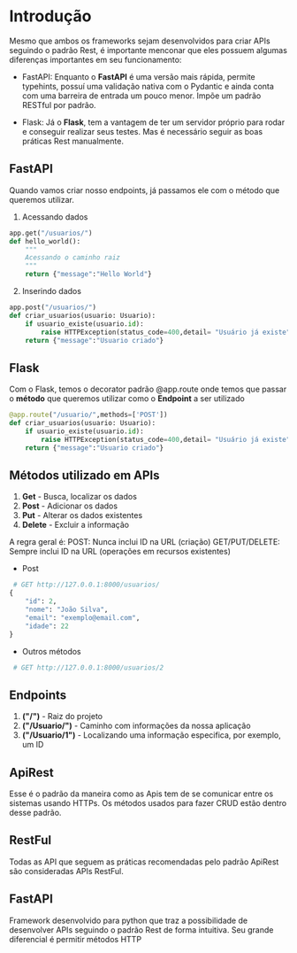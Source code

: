 # Introdução

Mesmo que ambos os frameworks sejam desenvolvidos para criar APIs seguindo o padrão Rest, é importante menconar que eles possuem algumas diferenças importantes em seu funcionamento:
- FastAPI: Enquanto o **FastAPI** é uma versão mais rápida, permite typehints, possuí uma validação nativa com o Pydantic e ainda conta com uma barreira de entrada um pouco menor. Impõe um padrão RESTful por padrão.

- Flask: Já o **Flask**, tem a vantagem de ter um servidor próprio para rodar e conseguir realizar seus testes. Mas é necessário seguir as boas práticas Rest manualmente.

## FastAPI
Quando vamos criar nosso endpoints, já passamos ele com o método que queremos utilizar.

1. Acessando dados
```python
app.get("/usuarios/")
def hello_world():
    """
    Acessando o caminho raiz
    """
    return {"message":"Hello World"}
```
2. Inserindo dados
```python
app.post("/usuarios/")
def criar_usuarios(usuario: Usuario):
    if usuario_existe(usuario.id):
        raise HTTPException(status_code=400,detail= "Usuário já existe")
    return {"message":"Usuario criado"}
```

## Flask
Com o Flask, temos o decorator padrão @app.route onde temos que passar o **método** que queremos utilizar como o **Endpoint** a ser utilizado

```python
@app.route("/usuario/",methods=['POST'])
def criar_usuarios(usuario: Usuario):
    if usuario_existe(usuario.id):
        raise HTTPException(status_code=400,detail= "Usuário já existe")
    return {"message":"Usuario criado"}
```


## Métodos utilizado em APIs

1. **Get** - Busca, localizar os dados
2. **Post** - Adicionar os dados
3. **Put** - Alterar os dados existentes
4. **Delete** - Excluir a informação

A regra geral é:
POST: Nunca inclui ID na URL (criação)
GET/PUT/DELETE: Sempre inclui ID na URL (operações em recursos existentes)

- Post
```python
 # GET http://127.0.0.1:8000/usuarios/
{
    "id": 2,
    "nome": "João Silva",
    "email": "exemplo@email.com",
    "idade": 22
}
```

- Outros métodos
```python
 # GET http://127.0.0.1:8000/usuarios/2
 ```


## Endpoints

1. **("/")** - Raiz do projeto
2. **("/Usuario/")** - Caminho com informações da nossa aplicação
3. **("/Usuario/1")** - Localizando uma informação especifica, por exemplo, um ID

## ApiRest 

Esse é o padrão da maneira como as Apis tem de se comunicar entre os sistemas usando HTTPs. 
Os métodos usados para fazer CRUD estão dentro desse padrão.

## RestFul

Todas as API que seguem as práticas recomendadas pelo padrão ApiRest são consideradas APIs RestFul.

## FastAPI

Framework desenvolvido para python que traz a possibilidade de desenvolver APIs seguindo o padrão Rest de forma intuitiva. Seu grande diferencial é permitir métodos HTTP


